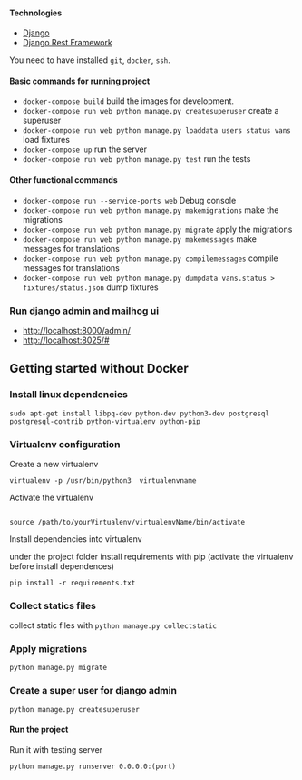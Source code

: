 #### Technologies

  * [Django](https://www.djangoproject.com/)
  * [Django Rest Framework](http://www.django-rest-framework.org/)

You need to have installed `git`, `docker`, `ssh`.

#### Basic commands for running project
  * `docker-compose build` build the images for development.
  * `docker-compose run web python manage.py createsuperuser` create a superuser
  * `docker-compose run web python manage.py loaddata users status vans` load fixtures
  * `docker-compose up` run the server
  * `docker-compose run web python manage.py test` run the tests


#### Other functional commands
  * `docker-compose run --service-ports web` Debug console
  * `docker-compose run web python manage.py makemigrations` make the migrations
  * `docker-compose run web python manage.py migrate` apply the migrations
  * `docker-compose run web python manage.py makemessages` make messages for translations
  * `docker-compose run web python manage.py compilemessages` compile messages for translations
  * `docker-compose run web python manage.py dumpdata vans.status > fixtures/status.json` dump fixtures


### Run django admin and mailhog ui

* [http://localhost:8000/admin/](http://localhost:8000/admin/)
* [http://localhost:8025/#](http://localhost:8025/#)



## Getting started without Docker

### Install linux dependencies

```shell
sudo apt-get install libpq-dev python-dev python3-dev postgresql postgresql-contrib python-virtualenv python-pip

```

### Virtualenv configuration

Create a new virtualenv

```shell
virtualenv -p /usr/bin/python3  virtualenvname

```

Activate the virtualenv 

```shell

source /path/to/yourVirtualenv/virtualenvName/bin/activate

```

Install dependencies into virtualenv

under the project folder install requirements with pip (activate the virtualenv before install dependences)

```shell
pip install -r requirements.txt
```

### Collect statics files

collect static files  with `python manage.py collectstatic`


### Apply migrations

```shell
python manage.py migrate

```

### Create a super user for django admin

```shell
python manage.py createsuperuser

```

#### Run the project

Run  it with testing server

```shell
python manage.py runserver 0.0.0.0:(port)

```